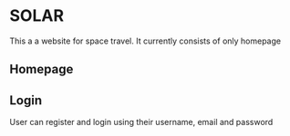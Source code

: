 # SOLAR
This a a website for space travel. It currently consists of only homepage

## Homepage

## Login
User can register and login using their username, email and password
